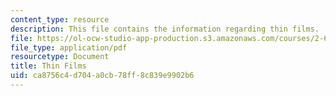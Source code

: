 ```yaml
---
content_type: resource
description: This file contains the information regarding thin films.
file: https://ol-ocw-studio-app-production.s3.amazonaws.com/courses/2-627-fundamentals-of-photovoltaics-fall-2013/ca8756c4d704a0cb78ff8c839e9902b6_MIT2_627F13_lec12-13.pdf
file_type: application/pdf
resourcetype: Document
title: Thin Films
uid: ca8756c4-d704-a0cb-78ff-8c839e9902b6
---
```

